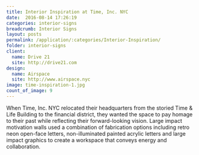 ```yaml
---
title: Interior Inspiration at Time, Inc. NYC
date:  2016-08-14 17:26:19
categories: interior-signs
breadcrumb: Interior Signs
layout: posts
permalink: /application/:categories/Interior-Inspiration/
folder: interior-signs
client:
  name: Drive 21
  site: http://drive21.com
design: 
  name: Airspace
  site: http://www.airspace.nyc
image: time-inspiration-1.jpg
count_of_image: 9
---
```


<div class="col-xs-12 col-sm-12 col-md-12 col-lg-12">
  <p class="application-item__content application-item__content--top">
    When Time, Inc. NYC relocated their headquarters from the storied Time & Life Building to the financial district, they wanted the space to pay homage to their past while reflecting their forward-looking vision. Large impact motivation walls used a combination of fabrication options including retro neon open-face letters, non-illuminated painted acrylic letters and large impact graphics to create a workspace that conveys energy and collaboration.
  </p>
  <div class="fotorama application-item__slider" data-nav="thumbs" data-thumbheight="109" border-width="3">
    <a {{ href | img : "fotorama/time-inspiration-1.jpg" }}></a>
    <a {{ href | img : "fotorama/time-inspiration-2.jpg" }}></a>
    <a {{ href | img : "fotorama/time-inspiration-3.jpg" }}></a>
    <a {{ href | img : "fotorama/time-inspiration-4.jpg" }}></a>
    <a {{ href | img : "fotorama/time-inspiration-5.jpg" }}></a>
    <a {{ href | img : "fotorama/time-inspiration-6.jpg" }}></a>
    <a {{ href | img : "fotorama/time-inspiration-7.jpg" }}></a>
    <a {{ href | img : "fotorama/time-inspiration-8.jpg" }}></a>
    <a {{ href | img : "fotorama/time-inspiration-9.jpg" }}></a>
  </div>
  <div class="visible-xs application-item__icon-slider">
      <i class="icon-swipe"></i>
    </div>
</div>